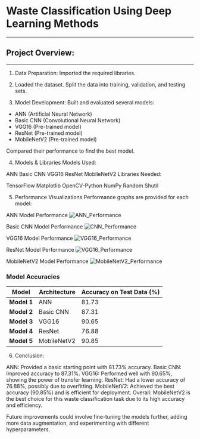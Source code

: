 # Waste Classification Using Deep Learning Methods
----------------------------------------------------

## Project Overview:
--------------------
1) Data Preparation:
Imported the required libraries.

2) Loaded the dataset.
Split the data into training, validation, and testing sets.

3) Model Development:
Built and evaluated several models:
- ANN (Artificial Neural Network)
- Basic CNN (Convolutional Neural Network)
- VGG16 (Pre-trained model)
- ResNet (Pre-trained model)
- MobileNetV2 (Pre-trained model)
  
Compared their performance to find the best model.

4) Models & Libraries
Models Used:

ANN
Basic CNN
VGG16
ResNet
MobileNetV2
Libraries Needed:

TensorFlow
Matplotlib
OpenCV-Python
NumPy
Random
Shutil

5) Performance Visualizations
Performance graphs are provided for each model:

ANN Model Performance
![ANN_Performance](https://github.com/user-attachments/assets/ad1e13ef-232e-4cc7-b608-9cdbdcccfede)

Basic CNN Model Performance
![CNN_Performance](https://github.com/user-attachments/assets/61c8ee39-90d6-4436-ab78-82fe744e6a3e)

VGG16 Model Performance
![VGG16_Performance](https://github.com/user-attachments/assets/e62c37d8-5a85-45dc-a4ad-ac9e84fbbb69)

ResNet Model Performance
![VGG16_Performance](https://github.com/user-attachments/assets/0eb61838-ac14-4aad-b88a-ed06b9b797ff)

MobileNetV2 Model Performance
![MobileNetV2_Performance](https://github.com/user-attachments/assets/ed2fa25d-56d5-467f-a406-14eb95aca32b)

### **Model Accuracies**

| **Model**        | **Architecture** | **Accuracy on Test Data (%)** |
|------------------|------------------|-------------------------------|
| **Model 1**      | ANN              | 81.73                         |
| **Model 2**      | Basic CNN        | 87.31                         |
| **Model 3**      | VGG16            | 90.65                         |
| **Model 4**      | ResNet           | 76.88                         |
| **Model 5**      | MobileNetV2      | 90.85                         |

6) Conclusion:

ANN: Provided a basic starting point with 81.73% accuracy.
Basic CNN: Improved accuracy to 87.31%.
VGG16: Performed well with 90.65%, showing the power of transfer learning.
ResNet: Had a lower accuracy of 76.88%, possibly due to overfitting.
MobileNetV2: Achieved the best accuracy (90.85%) and is efficient for deployment.
Overall: MobileNetV2 is the best choice for this waste classification task due to its high accuracy and efficiency. 

Future improvements could involve fine-tuning the models further, adding more data augmentation, and experimenting with different hyperparameters.
